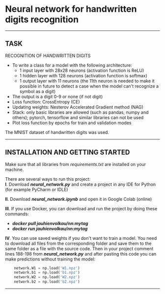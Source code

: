 # Neural network for handwritten digits recognition
____
## TASK
RECOGNITION OF HANDWRITTEN DIGITS
- To write a class for a model with the following architecture:
    - 1 input layer with 28x28 neurons (activation function is ReLU)
    - 1 hidden layer with 128 neurons (activation function is softmax)
    - 1 output layer with 11 neurons (the 11th neuron is needed to make it possible in future to detect a case when the model can't recognize a symbol as a digit)
- The output is a digit 0-9 or none (if not digit)
- Loss function: CrossEntropy (CE)
- Updating weights: Nesterov Accelerated Gradient method (NAG)
- Stack: only basic libraries are allowed (such as pandas, numpy and others); pytorch, tensorflow and similar libraries can not be used
- Plot loss function by epochs for train and validation modes

The MNIST dataset of handwritten digits was used.
____
## INSTALLATION AND GETTING STARTED
Make sure that all libraries from *requirements.txt* are installed on your machine.  

There are several ways to run this project:  
**I**. Download ***neural_network.py*** and create a project in any IDE for Python (for example PyCharm or IDLE)  

**II**. Download ***neural_network.ipynb*** and open it in Google Colab (online)  

**III**. If you use Docker, you can download and run the project by doing these commands:
- ***docker pull jauhienvolkau/nn:mytag***
- ***docker run jauhienvolkau/nn:mytag***  

**IV**. You can use saved weights if you don't want to train a model. You need to download all files from the corresponding folder and save them to the same folder as a file with the source code. Then in your project comment lines 188-198 from  ***neural_network.py*** and after pasting this code you can make predictions without training the model:
```python
    network.W1 = np.load('W1.npz')
    network.b1 = np.load('b1.npz')
    network.W2 = np.load('W2.npz')
    network.b2 = np.load('b2.npz')
```
____
